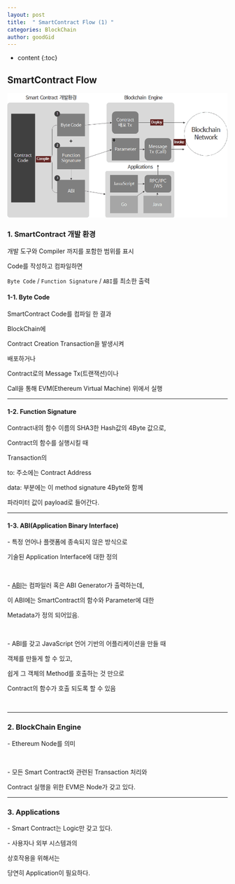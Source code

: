 ```yaml
---
layout: post
title:  " SmartContract Flow (1) "
categories: BlockChain
author: goodGid
---
```

* content
{:toc}

##  SmartContract Flow


![](/assets/img/block_chain/bc_sc_flow_1_1.png)

 

### 1. SmartContract 개발 환경

개발 도구와 Compiler 까지를 포함한 범위를 표시

Code를 작성하고 컴파일하면 

`Byte Code` / `Function Signature` / `ABI`를 최소한 출력


#### 1-1. Byte Code

SmartContract Code를 컴파일 한 결과

BlockChain에

Contract Creation Transaction을 발생시켜

배포하거나

Contract로의 Message Tx(트랜잭션)이나 

Call을 통해 EVM(Ethereum Virtual Machine) 위에서 실행


---

#### 1-2. Function Signature

Contract내의 함수 이름의 SHA3한 Hash값의 4Byte 값으로,

Contract의 함수를 실행시킬 때 

Transaction의 

to: 주소에는 Contract Address

data: 부분에는 이 method signature 4Byte와 함께

파라미터 값이 payload로 들어간다.


---

#### 1-3. ABI(Application Binary Interface)

\- 특정 언어나 플랫폼에 종속되지 않은 방식으로

기술된 Application Interface에 대한 정의

<br>

\- [ABI](https://www.slideshare.net/ssusere4785c/abi-34537158)는 컴파일러 혹은 ABI Generator가 출력하는데,

이 ABI에는 SmartContract의 함수와 Parameter에 대한

Metadata가 정의 되어있음.

<br>

\- ABI를 갖고 JavaScript 언어 기반의 어플리케이션을 만들 때

객체를 만들게 할 수 있고, 

쉽게 그 객체의 Method를 호출하는 것 만으로

Contract의 함수가 호출 되도록 할 수 있음

<br>

---


### 2. BlockChain Engine

\- Ethereum Node를 의미

<br>

\- 모든 Smart Contract와 관련된 Transaction 처리와 

Contract 실행을 위한 EVM은 Node가 갖고 있다.

---

### 3. Applications

\- Smart Contract는 Logic만 갖고 있다.

\- 사용자나 외부 시스템과의 

상호작용을 위해서는

당연히 Application이 필요하다.


